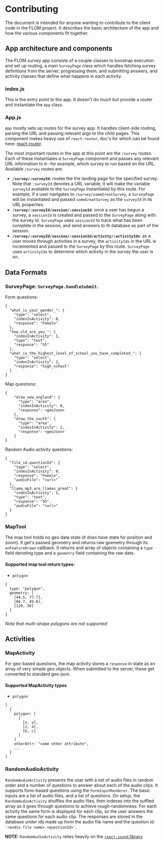 # Contributing
The document is intended for anyone wanting to contribute to the client code in the FLOM project.
It describes the basic architecture of the app and how the various components fit together.

## App architecture and components
The FLOM survey app consists of a couple classes to boostrap execution and set up routing, a main `SurveyPage` class which handles fetching survey definitions from the server, progressing them, and submitting answers, and activity classes that define what happens in each activity.

### index.js
This is the entry point to the app. It doesn't do much but provide a router and instantiate the `App` class.

### App.js
`App` mostly sets up routes for the survey app.
It handles client-side routing, parsing the URL and passing relevant args to the child pages.
This component makes heavy use of `react-router`, doc's for which can be found here:
[react-router](https://reacttraining.com/react-router/).

The most important routes in the app at this point are the `/survey` routes.
Each of these instantiates a `SurveyPage` component and passes any relevant URL information to it--for example, which survey to run based on the URL. Available `/survey` routes are:
* **`/survey/:surveyId`**: routes the the landing page for the specified survey. Note that `:surveyId` denotes a URL variable, it will make the variable `surveyId` available to the `SurveyPage` instantiated by this route. For example, if a user navigates to `/survey/someGreatSurvey`, a `SurveyPage` will be instantiated and passed `someGreatSurvey` as the `surveyId` in its URL properties.
* **`/survey/:surveyId/session/:sessionId`**: once a user has begun a survey, a `sessionId` is created and passed to the `SurveyPage` along with the survey id. `SurveyPage` uses `sessionId` to track what has been complete in the session, and send answers to th database as part of the session.
* **`/survey/:surveyId/session/:sessionId/activity/:activityIdx`**: as a user moves through activities in a survey, the `activityIdx` in the URL is incremented and passed to the `SurveyPage` by this route. `SurveyPage` uses `activityIdx` to determine which activity in the survey the user is on. 

## Data Formats

### SurveyPage: `SurveyPage.handleSubmit`.

Form questions:

```
{
  "what_is_your_gender_": {
    "type": "select",
    "indexInActivity": 0,
    "response": "Female"
  },
  "how_old_are_you_": {
    "indexInActivity": 1,
    "type": "text",
    "response": "55"
  },
  "what_is_the_highest_level_of_school_you_have_completed_": {
    "type": "select",
    "indexInActivity": 2,
    "response": "high_school"
  }
}
```

Map questions:

```
{
    "draw_new_england": {
      "type": "area",
      "indexInActivity": 0,
      "response": <geoJson>
    },
    "draw_the_south": {
      "type": "area",
      "indexInActivity": 1,
      "response": <geoJson>
    }
}
```

Random Audio activity questions:
```
{
  "file_id.questionId": {
    "type": "select",
    "indexInActivity": 0,
    "response": "Female",
    "audioFile": "<url>"
  },
  "llama_mp3.are_llamas_great": {
    "indexInActivity": 1,
    "type": "text",
    "response": "55",
    "audioFile": "<url>"
  }
}
```

### MapTool
The map tool holds no geo data state (it does have state for position and zoom).
It get's passed geometry and returns raw goemetry through its `onFeatureDrawn` callback. It returns and array of objects containing a `type` field denoting type and a `geometry` field containing the raw data.

#### Supported map tool return types:
* `polygon`

```
{ 
  type: "polygon",
  geometry: [
    [44.5, 77.7],
    [66.7, 45.6],
    [120, 56]
  ]
}
```

*Note that multi-shape polygons are not supported*

## Activities

### MapActivity 
For geo-based questions, the map activity stores a `response` in state as an array
of very simple geo objects. 
When submitted to the server, these get converted to standard geo-json.

#### Supported MapActivity types
* `polygon`
```
[
  {
    polygon: [
      [ 
        [x, y],
        [z, a],
        [b, c]
      ]
    ]
    otherAttr: "some other attribute",
    ...
  }
]
```

### RandomAudioActivity
`RandomAudioActivity` presents the user with a set of audio files in random order and a number of questions to answer about each of the audio clips. 
It supports form-based questions using the `FormInputRenderer`.
The basic inputs are a list of audio files, and a list of questions.
On setup, the `RandomAudioActivity` shuffles the audio files, then indexes into the suffled array as it goes through questions to achieve rough-randomness.
For each activity the same form is displayed for each clip, so the user answers the same questions for each audio clip.
The responses are stored in the database under ids made up from the audio file name and the question id: `'<audio file name>.<questionId>'`.

**NOTE:** `RandomAudioActivity` relies heavily on the [`react-sound` library](https://www.npmjs.com/package/react-sound)